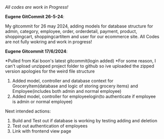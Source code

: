*All codes are work in Progress!*

**Eugene GitCommit 26-5-24**:

 My gitcommit for 26 may 2024, adding models for database structure for admin, category, employee, order, orderdetail, payment, product, shoppingcart, shoppingcartitem and user for our ecommerce site. All Codes are not fully wokring and work in progress! 

**Eugene Gitcommit 17/6/2024**:

*Pulled from Kai boon's latest gitcommit(login added)
*For some reason, I can't upload unzipped project folder to github so ive uploaded the zipped version apologies for the weird file structure
1) Added model, controller and database context for GroceryItem(database and logic of storing grocery items) and Employee(includes both admin and normal employee)
2) Added model, controller for employeelogin(to authenticate if employee is admin or normal employee)

Next intended actions: 
1) Build and Test out if database is working by testing adding and deletion
2) Test out authentication of employees
3) Link with frontend view page

